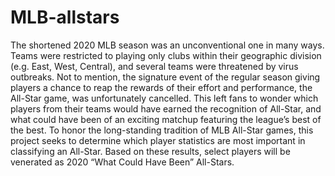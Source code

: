 # MLB-allstars
The shortened 2020 MLB season was an unconventional one in many ways. Teams were restricted to playing only clubs within their geographic division (e.g. East, West, Central), and several teams were threatened by virus outbreaks. Not to mention, the signature event of the regular season giving players a chance to reap the rewards of their effort and performance, the All-Star game, was unfortunately cancelled. This left fans to wonder which players from their teams would have earned the recognition of All-Star, and what could have been of an exciting matchup featuring the league’s best of the best. To honor the long-standing tradition of MLB All-Star games, this project seeks to determine which player statistics are most important in classifying an All-Star. Based on these results, select players will be venerated as 2020 “What Could Have Been” All-Stars. 
